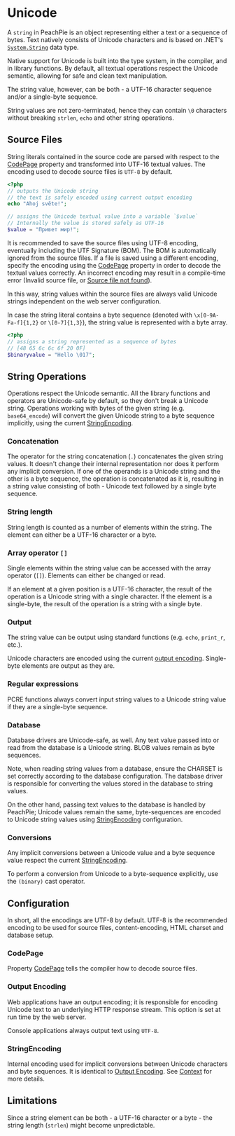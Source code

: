 # Unicode

A `string` in PeachPie is an object representing either a text or a sequence of bytes. Text natively consists of Unicode characters and is based on .NET's [`System.String`](https://docs.microsoft.com/en-us/dotnet/csharp/programming-guide/strings/) data type.

Native support for Unicode is built into the type system, in the compiler, and in library functions. By default, all textual operations respect the Unicode semantic, allowing for safe and clean text manipulation.

The string value, however, can be both - a UTF-16 character sequence and/or a single-byte sequence.

String values are not zero-terminated, hence they can contain `\0` characters without breaking `strlen`, `echo` and other string operations.

## Source Files

String literals contained in the source code are parsed with respect to the [CodePage](/php/msbuild#codepage) property and transformed into UTF-16 textual values. The encoding used to decode source files is `UTF-8` by default.

```php
<?php
// outputs the Unicode string
// the text is safely encoded using current output encoding
echo "Ahoj světe!";

// assigns the Unicode textual value into a variable `$value`
// Internally the value is stored safely as UTF-16
$value = "Привет мир!";
```

It is recommended to save the source files using UTF-8 encoding, eventually including the UTF Signature (BOM). The BOM is automatically ignored from the source files. If a file is saved using a different encoding, specify the encoding using the [CodePage](/php/msbuild#codepage) property in order to decode the textual values correctly. An incorrect encoding may result in a compile-time error (Invalid source file, or [Source file not found](https://github.com/peachpiecompiler/peachpie/issues/601)).

In this way, string values within the source files are always valid Unicode strings independent on the web server configuration.

In case the string literal contains a byte sequence (denoted with `\x[0-9A-Fa-f]{1,2}` or `\[0-7]{1,3}`), the string value is represented with a byte array.

```php
<?php
// assigns a string represented as a sequence of bytes
// [48 65 6c 6c 6f 20 0F]
$binaryvalue = "Hello \017";
```

## String Operations

Operations respect the Unicode semantic. All the library functions and operators are Unicode-safe by default, so they don't break a Unicode string. Operations working with bytes of the given string (e.g. `base64_encode`) will convert the given Unicode string to a byte sequence implicitly, using the current [StringEncoding](#stringencoding).

### Concatenation

The operator for the string concatenation (`.`) concatenates the given string values. It doesn't change their internal representation nor does it perform any implicit conversion. If one of the operands is a Unicode string and the other is a byte sequence, the operation is concatenated as it is, resulting in a string value consisting of both - Unicode text followed by a single byte sequence.

### String length

String length is counted as a number of elements within the string. The element can either be a UTF-16 character or a byte.

### Array operator `[]`

Single elements within the string value can be accessed with the array operator (`[]`). Elements can either be changed or read.

If an element at a given position is a UTF-16 character, the result of the operation is a Unicode string with a single character. If the element is a single-byte, the result of the operation is a string with a single byte.

### Output

The string value can be output using standard functions (e.g. `echo`, `print_r`, etc.).

Unicode characters are encoded using the current [output encoding](#output-encoding). Single-byte elements are output as they are.

### Regular expressions

PCRE functions always convert input string values to a Unicode string value if they are a single-byte sequence.

### Database

Database drivers are Unicode-safe, as well. Any text value passed into or read from the database is a Unicode string. BLOB values remain as byte sequences.

Note, when reading string values from a database, ensure the CHARSET is set correctly according to the database configuration. The database driver is responsible for converting the values stored in the database to string values.

On the other hand, passing text values to the database is handled by PeachPie; Unicode values remain the same, byte-sequences are encoded to Unicode string values using [StringEncoding](#stringencoding) configuration.

### Conversions

Any implicit conversions between a Unicode value and a byte sequence value respect the current [StringEncoding](#stringencoding).

To perform a conversion from Unicode to a byte-sequence explicitly, use the `(binary)` cast operator.

## Configuration

In short, all the encodings are UTF-8 by default. UTF-8 is the recommended encoding to be used for source files, content-encoding, HTML charset and database setup.

### CodePage

Property [CodePage](/php/msbuild#codepage) tells the compiler how to decode source files.

### Output Encoding

Web applications have an output encoding; it is responsible for encoding Unicode text to an underlying HTTP response stream. This option is set at run time by the web server.

Console applications always output text using `UTF-8`.

### StringEncoding

Internal encoding used for implicit conversions between Unicode characters and byte sequences. It is identical to [Output Encoding](#output-encoding). See [Context](/api/ref/context) for more details.

## Limitations

Since a string element can be both - a UTF-16 character or a byte - the string length (`strlen`) might become unpredictable.
